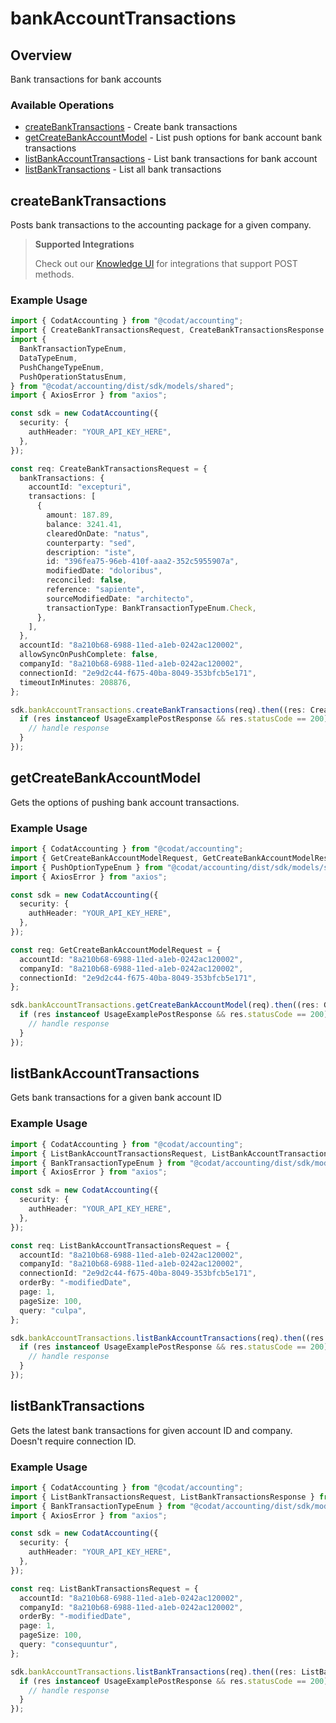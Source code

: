 # bankAccountTransactions

## Overview

Bank transactions for bank accounts

### Available Operations

* [createBankTransactions](#createbanktransactions) - Create bank transactions
* [getCreateBankAccountModel](#getcreatebankaccountmodel) - List push options for bank account bank transactions
* [listBankAccountTransactions](#listbankaccounttransactions) - List bank transactions for bank account
* [listBankTransactions](#listbanktransactions) - List all bank transactions

## createBankTransactions

Posts bank transactions to the accounting package for a given company.

> **Supported Integrations**
> 
> Check out our [Knowledge UI](https://knowledge.codat.io/supported-features/accounting?view=tab-by-data-type&dataType=bankTransactions) for integrations that support POST methods.

### Example Usage

```typescript
import { CodatAccounting } from "@codat/accounting";
import { CreateBankTransactionsRequest, CreateBankTransactionsResponse } from "@codat/accounting/dist/sdk/models/operations";
import {
  BankTransactionTypeEnum,
  DataTypeEnum,
  PushChangeTypeEnum,
  PushOperationStatusEnum,
} from "@codat/accounting/dist/sdk/models/shared";
import { AxiosError } from "axios";

const sdk = new CodatAccounting({
  security: {
    authHeader: "YOUR_API_KEY_HERE",
  },
});

const req: CreateBankTransactionsRequest = {
  bankTransactions: {
    accountId: "excepturi",
    transactions: [
      {
        amount: 187.89,
        balance: 3241.41,
        clearedOnDate: "natus",
        counterparty: "sed",
        description: "iste",
        id: "396fea75-96eb-410f-aaa2-352c5955907a",
        modifiedDate: "doloribus",
        reconciled: false,
        reference: "sapiente",
        sourceModifiedDate: "architecto",
        transactionType: BankTransactionTypeEnum.Check,
      },
    ],
  },
  accountId: "8a210b68-6988-11ed-a1eb-0242ac120002",
  allowSyncOnPushComplete: false,
  companyId: "8a210b68-6988-11ed-a1eb-0242ac120002",
  connectionId: "2e9d2c44-f675-40ba-8049-353bfcb5e171",
  timeoutInMinutes: 208876,
};

sdk.bankAccountTransactions.createBankTransactions(req).then((res: CreateBankTransactionsResponse | AxiosError) => {
  if (res instanceof UsageExamplePostResponse && res.statusCode == 200) {
    // handle response
  }
});
```

## getCreateBankAccountModel

Gets the options of pushing bank account transactions.

### Example Usage

```typescript
import { CodatAccounting } from "@codat/accounting";
import { GetCreateBankAccountModelRequest, GetCreateBankAccountModelResponse } from "@codat/accounting/dist/sdk/models/operations";
import { PushOptionTypeEnum } from "@codat/accounting/dist/sdk/models/shared";
import { AxiosError } from "axios";

const sdk = new CodatAccounting({
  security: {
    authHeader: "YOUR_API_KEY_HERE",
  },
});

const req: GetCreateBankAccountModelRequest = {
  accountId: "8a210b68-6988-11ed-a1eb-0242ac120002",
  companyId: "8a210b68-6988-11ed-a1eb-0242ac120002",
  connectionId: "2e9d2c44-f675-40ba-8049-353bfcb5e171",
};

sdk.bankAccountTransactions.getCreateBankAccountModel(req).then((res: GetCreateBankAccountModelResponse | AxiosError) => {
  if (res instanceof UsageExamplePostResponse && res.statusCode == 200) {
    // handle response
  }
});
```

## listBankAccountTransactions

Gets bank transactions for a given bank account ID

### Example Usage

```typescript
import { CodatAccounting } from "@codat/accounting";
import { ListBankAccountTransactionsRequest, ListBankAccountTransactionsResponse } from "@codat/accounting/dist/sdk/models/operations";
import { BankTransactionTypeEnum } from "@codat/accounting/dist/sdk/models/shared";
import { AxiosError } from "axios";

const sdk = new CodatAccounting({
  security: {
    authHeader: "YOUR_API_KEY_HERE",
  },
});

const req: ListBankAccountTransactionsRequest = {
  accountId: "8a210b68-6988-11ed-a1eb-0242ac120002",
  companyId: "8a210b68-6988-11ed-a1eb-0242ac120002",
  connectionId: "2e9d2c44-f675-40ba-8049-353bfcb5e171",
  orderBy: "-modifiedDate",
  page: 1,
  pageSize: 100,
  query: "culpa",
};

sdk.bankAccountTransactions.listBankAccountTransactions(req).then((res: ListBankAccountTransactionsResponse | AxiosError) => {
  if (res instanceof UsageExamplePostResponse && res.statusCode == 200) {
    // handle response
  }
});
```

## listBankTransactions

Gets the latest bank transactions for given account ID and company. Doesn't require connection ID.

### Example Usage

```typescript
import { CodatAccounting } from "@codat/accounting";
import { ListBankTransactionsRequest, ListBankTransactionsResponse } from "@codat/accounting/dist/sdk/models/operations";
import { BankTransactionTypeEnum } from "@codat/accounting/dist/sdk/models/shared";
import { AxiosError } from "axios";

const sdk = new CodatAccounting({
  security: {
    authHeader: "YOUR_API_KEY_HERE",
  },
});

const req: ListBankTransactionsRequest = {
  accountId: "8a210b68-6988-11ed-a1eb-0242ac120002",
  companyId: "8a210b68-6988-11ed-a1eb-0242ac120002",
  orderBy: "-modifiedDate",
  page: 1,
  pageSize: 100,
  query: "consequuntur",
};

sdk.bankAccountTransactions.listBankTransactions(req).then((res: ListBankTransactionsResponse | AxiosError) => {
  if (res instanceof UsageExamplePostResponse && res.statusCode == 200) {
    // handle response
  }
});
```
